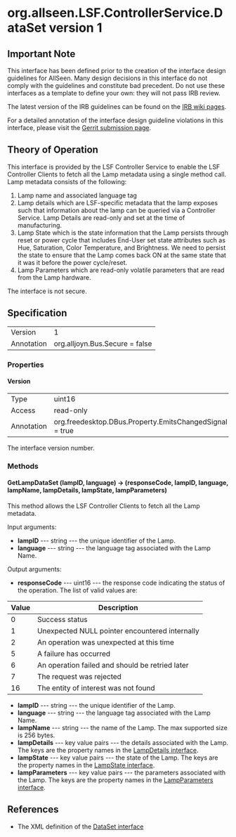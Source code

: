 # org.allseen.LSF.ControllerService.DataSet version 1

## Important Note
This interface has been defined prior to the creation of the interface design guidelines for AllSeen.
Many design decisions in this interface do not comply with the guidelines and constitute bad precedent.
Do not use these interfaces as a template to define your own: they will not pass IRB review.

The latest version of the IRB guidelines can be found on the
[IRB wiki pages](https://wiki.allseenalliance.org/interfacereviewboard).

For a detailed annotation of the interface design guideline violations in this interface, please
visit the [Gerrit submission page](https://git.allseenalliance.org/gerrit/#/c/5631/).


## Theory of Operation
This interface is provided by the LSF Controller Service to enable the LSF Controller
Clients to fetch all the Lamp metadata using a single method call. Lamp metadata 
consists of the following:

1. Lamp name and associated language tag
2. Lamp details which are LSF-specific metadata that the lamp exposes such that information 
about the lamp can be queried via a Controller Service.  Lamp Details are read-only 
and set at the time of manufacturing.  
3. Lamp State which is the state information that the Lamp persists through reset or power 
cycle that includes End-User set state attributes such as Hue, Saturation, Color Temperature, 
and Brightness. We need to persist the state to ensure that the Lamp comes back ON at the
same state that it was it before the power cycle/reset.
4. Lamp Parameters which are read-only volatile parameters that are read from the Lamp hardware.



The interface is not secure.

## Specification

|              |       				|
|--------------|--------------------------------|
| Version      | 1     				|
| Annotation   | org.alljoyn.Bus.Secure = false |

### Properties

#### Version

|            |                                                          |
|------------|----------------------------------------------------------|
| Type       | uint16                                                   |
| Access     | read-only                                                |
| Annotation | org.freedesktop.DBus.Property.EmitsChangedSignal = true	|

The interface version number.

### Methods

#### GetLampDataSet (lampID, language) -> (responseCode, lampID, language, lampName, lampDetails, lampState, lampParameters)

This method allows the LSF Controller Clients to fetch all the Lamp metadata. 

Input arguments:

  * **lampID** --- string --- the unique identifier of the Lamp.
  * **language** --- string --- the language tag associated with the Lamp Name.

Output arguments:

  * **responseCode** --- uint16 --- the response code indicating the status of the operation. The list of valid
    values are:

| Value | Description                                                       		|
|-------|-------------------------------------------------------------------------------|
| 0     | Success status                                                   		|
| 1     | Unexpected NULL pointer encountered internally                                |
| 2     | An operation was unexpected at this time                          		|
| 5     | A failure has occurred                                            		|
| 6     | An operation failed and should be retried later                   		|
| 7     | The request was rejected                                          		|
| 16    | The entity of interest was not found                   			|

  * **lampID** --- string --- the unique identifier of the Lamp.
  * **language** --- string --- the language tag associated with the Lamp Name.
  * **lampName** --- string --- the name of the Lamp. The max supported size is 256 bytes. 
  * **lampDetails** --- key value pairs --- the details associated with the Lamp. The keys are 
    the property names in the [LampDetails interface](/org.allseen.LSF/LampDetails-v1).
  * **lampState** --- key value pairs --- the state of the Lamp. The keys are the property names in the 
    [LampState interface](/org.allseen.LSF/LampState-v1). 
  * **lampParameters** --- key value pairs --- the parameters associated with the Lamp. The keys are the property 
    names in the [LampParameters interface](/org.allseen.LSF/LampParameters-v1).

## References

  * The XML definition of the [DataSet interface](DataSet-v1.xml)

